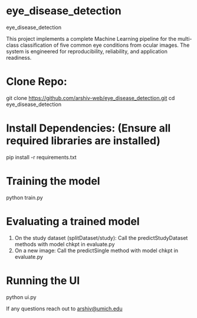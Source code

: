 # eye_disease_detection
eye_disease_detection

This project implements a complete Machine Learning pipeline for the multi-class classification of five common eye conditions from ocular images. The system is engineered for reproducibility, reliability, and application readiness.

# Clone Repo: 
git clone https://github.com/arshiv-web/eye_disease_detection.git
cd eye_disease_detection

# Install Dependencies: (Ensure all required libraries are installed)
pip install -r requirements.txt

# Training the model
python train.py

# Evaluating a trained model
1. On the study dataset (splitDataset/study): Call the predictStudyDataset methods with model chkpt in evaluate.py
2. On a new image: Call the predictSingle method with model chkpt in evaluate.py 

# Running the UI
python ui.py


If any questions reach out to arshiv@umich.edu
